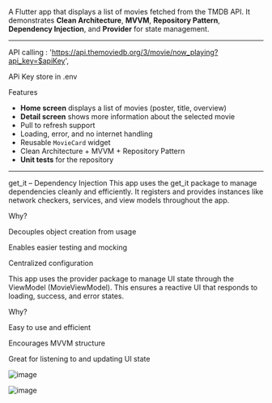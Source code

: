 

A Flutter app that displays a list of movies fetched from the TMDB API. It demonstrates **Clean Architecture**, **MVVM**, **Repository Pattern**, **Dependency Injection**, and **Provider** for state management.

---
API calling : 'https://api.themoviedb.org/3/movie/now_playing?api_key=$apiKey',

APi Key store in .env


 Features

- **Home screen** displays a list of movies (poster, title, overview)
- **Detail screen** shows more information about the selected movie
- Pull to refresh support
- Loading, error, and no internet handling
- Reusable `MovieCard` widget
- Clean Architecture + MVVM + Repository Pattern
- **Unit tests** for the repository

---

get_it – Dependency Injection
This app uses the get_it package to manage dependencies cleanly and efficiently. It registers and provides instances like network checkers, services, and view models throughout the app.

Why?

Decouples object creation from usage

Enables easier testing and mocking

Centralized configuration


This app uses the provider package to manage UI state through the ViewModel (MovieViewModel). This ensures a reactive UI that responds to loading, success, and error states.

Why?

Easy to use and efficient

Encourages MVVM structure

Great for listening to and updating UI state


![image](https://github.com/user-attachments/assets/5d0a208b-da1e-4a15-8b91-5d094e0a6f6b)


![image](https://github.com/user-attachments/assets/dbe5aadf-d8cc-4736-be90-a82ba942d259)
